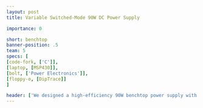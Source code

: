 ```yaml
---
layout: post
title: Variable Switched-Mode 90W DC Power Supply

importance: 0

short: benchtop
banner-position: .5
team: 5
specs: [
[code-fork, ['C']],
[laptop, [MSP430]],
[bolt, ['Power Electronics']],
[floppy-o, [DipTrace]]
]

header: ['We designed a high-efficiency 90W benchtop power supply with modern AC-DC and DC-DC conversion techniques.', "Unfortunately, the building part hasn't happened yet. We thought it would be nice to end up with something on our desks that could power our other projects, and designing a benchtop power supply (modeled after an ATX) turned out to be a formidable task."]
---
```

